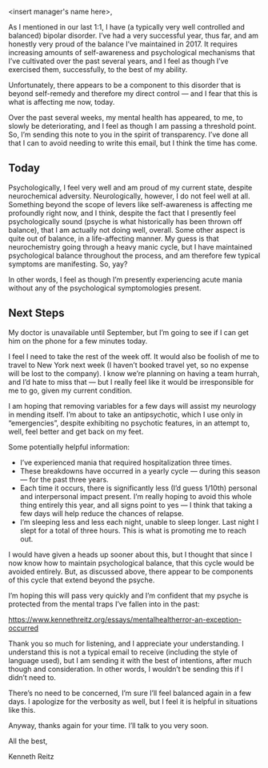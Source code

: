 <insert manager's name here>,

As I mentioned in our last 1:1, I have (a typically very well controlled and balanced) bipolar disorder. I’ve had a very successful year, thus far, and am honestly very proud of the balance I’ve maintained in 2017. It requires increasing amounts of self-awareness and psychological mechanisms that I’ve cultivated over the past several years, and I feel as though I’ve exercised them, successfully, to the best of my ability.

Unfortunately, there appears to be a component to this disorder that is beyond self-remedy and therefore my direct control — and I fear that this is what is affecting me now, today. 

Over the past several weeks, my mental health has appeared, to me, to slowly be deteriorating, and I feel as though I am passing a threshold point. So, I’m sending this note to you in the spirit of transparency. I’ve done all that I can to avoid needing to write this email, but I think the time has come.

## Today

Psychologically, I feel very well and am proud of my current state, despite neurochemical adversity. Neurologically, however, I do not feel well at all. Something beyond the scope of levers like self-awareness is affecting me profoundly right now, and I think, despite the fact that I presently feel psychologically sound (psyche is what historically has been thrown off balance), that I am actually not doing well, overall. Some other aspect is quite out of balance, in a life-affecting manner. My guess is that neurochemistry going through a heavy manic cycle, but I have maintained psychological balance throughout the process, and am therefore few typical symptoms are manifesting. So, yay?

In other words, I feel as though I’m presently experiencing acute mania without any of the psychological symptomologies present.

## Next Steps

My doctor is unavailable until September, but I’m going to see if I can get him on the phone for a few minutes today. 

I feel I need to take the rest of the week off. It would also be foolish of me to travel to New York next week (I haven’t booked travel yet, so no expense will be lost to the company). I know we’re planning on having a team hurrah, and I’d hate to miss that — but I really feel like it would be irresponsible for me to go, given my current condition.

I am hoping that removing variables for a few days will assist my neurology in mending itself. I’m about to take an antipsychotic, which I use only in “emergencies”, despite exhibiting no psychotic features, in an attempt to, well, feel better and get back on my feet.

Some potentially helpful information:

- I’ve experienced mania that required hospitalization three times.
- These breakdowns have occurred in a yearly cycle — during this season — for the past three years.
- Each time it occurs, there is significantly less (I’d guess 1/10th) personal and interpersonal impact present. I’m really hoping to avoid this whole thing entirely this year, and all signs point to yes — I think that taking a few days will help reduce the chances of relapse.
- I’m sleeping less and less each night, unable to sleep longer. Last night I slept for a total of three hours. This is what is promoting me to reach out.

I would have given a heads up sooner about this, but I thought that since I now know how to maintain psychological balance, that this cycle would be avoided entirely. But, as discussed above, there appear to be components of this cycle that extend beyond the psyche.

I’m hoping this will pass very quickly and I’m confident that my psyche is protected from the mental traps I’ve fallen into in the past:

https://www.kennethreitz.org/essays/mentalhealtherror-an-exception-occurred

Thank you so much for listening, and I appreciate your understanding. I understand this is not a typical email to receive (including the style of language used), but I am sending it with the best of intentions, after much though and consideration. In other words, I wouldn’t be sending this if I didn’t need to.

There’s no need to be concerned, I’m sure I’ll feel balanced again in a few days. I apologize for the verbosity as well, but I feel it is helpful in situations like this.

Anyway, thanks again for your time. I’ll talk to you very soon.

All the best,

Kenneth Reitz
